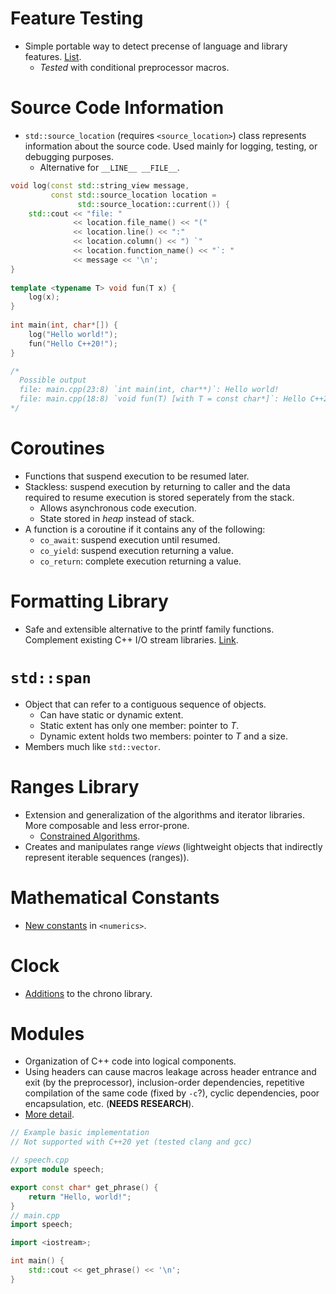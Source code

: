 <!--
  Author:  NE- https://github.com/NE-
  Date:    2022 September 22
  Purpose: C++20 Concepts Summary
           Refer to https://en.cppreference.com/w/
           for details.
-->

# Feature Testing
- Simple portable way to detect precense of language and library features. [List](https://en.cppreference.com/w/cpp/feature_test).
  - *Tested* with conditional preprocessor macros.

# Source Code Information
- `std::source_location` (requires `<source_location>`) class represents information about the source code. Used mainly for logging, testing, or debugging purposes.
  - Alternative for `__LINE__ __FILE__`.
```cpp
void log(const std::string_view message,
         const std::source_location location = 
               std::source_location::current()) {
    std::cout << "file: "
              << location.file_name() << "("
              << location.line() << ":"
              << location.column() << ") `"
              << location.function_name() << "`: "
              << message << '\n';
}
 
template <typename T> void fun(T x) {
    log(x);
}
 
int main(int, char*[]) {
    log("Hello world!");
    fun("Hello C++20!");
}

/*
  Possible output
  file: main.cpp(23:8) `int main(int, char**)`: Hello world!
  file: main.cpp(18:8) `void fun(T) [with T = const char*]`: Hello C++20!
*/
```

# Coroutines
- Functions that suspend execution to be resumed later.
- Stackless: suspend execution by returning to caller and the data required to resume execution is stored seperately from the stack.
  - Allows asynchronous code execution.
  - State stored in *heap* instead of stack.
- A function is a coroutine if it contains any of the following:
  - `co_await`: suspend execution until resumed.
  - `co_yield`: suspend execution returning a value.
  - `co_return`: complete execution returning a value.

# Formatting Library
- Safe and extensible alternative to the printf family functions. Complement existing C++ I/O stream libraries. [Link](https://en.cppreference.com/w/cpp/utility/format).

# `std::span`
- Object that can refer to a contiguous sequence of objects.
  - Can have static or dynamic extent.
  - Static extent has only one member: pointer to *T*.
  - Dynamic extent holds two members: pointer to *T* and a size.
- Members much like `std::vector`.

# Ranges Library
- Extension and generalization of the algorithms and iterator libraries. More composable and less error-prone.
  - [Constrained Algorithms](https://en.cppreference.com/w/cpp/algorithm/ranges).
- Creates and manipulates range *views* (lightweight objects that indirectly represent iterable sequences (ranges)).

# Mathematical Constants
- [New constants](https://en.cppreference.com/w/cpp/numeric/constants) in `<numerics>`.

# Clock
- [Additions](https://en.cppreference.com/w/cpp/chrono) to the chrono library.

# Modules
- Organization of C++ code into logical components.
- Using headers can cause macros leakage across header entrance and exit (by the preprocessor), inclusion-order dependencies, repetitive compilation of the same code (fixed by `-c`?), cyclic dependencies, poor encapsulation, etc. (**NEEDS RESEARCH**).
- [More detail](https://vector-of-bool.github.io/2019/03/10/modules-1.html).
```cpp
// Example basic implementation
// Not supported with C++20 yet (tested clang and gcc)

// speech.cpp
export module speech;

export const char* get_phrase() {
    return "Hello, world!";
}
// main.cpp
import speech;

import <iostream>;

int main() {
    std::cout << get_phrase() << '\n';
}
```